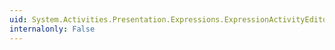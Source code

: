 ```yaml
---
uid: System.Activities.Presentation.Expressions.ExpressionActivityEditor.BeginEdit
internalonly: False
---
```

